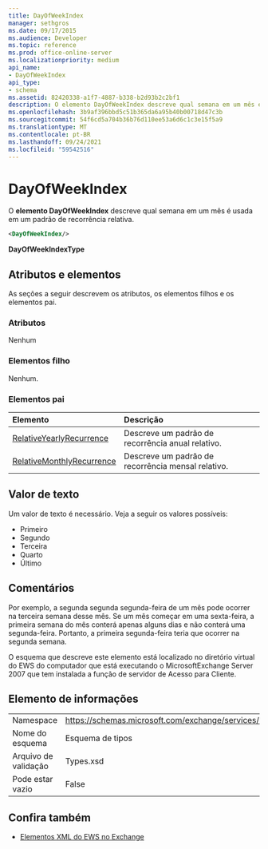 ```yaml
---
title: DayOfWeekIndex
manager: sethgros
ms.date: 09/17/2015
ms.audience: Developer
ms.topic: reference
ms.prod: office-online-server
ms.localizationpriority: medium
api_name:
- DayOfWeekIndex
api_type:
- schema
ms.assetid: 82420338-a1f7-4887-b338-b2d93b2c2bf1
description: O elemento DayOfWeekIndex descreve qual semana em um mês é usada em um padrão de recorrência relativa.
ms.openlocfilehash: 3b9af396bbd5c51b365da6a95b40b00718d47c3b
ms.sourcegitcommit: 54f6cd5a704b36b76d110ee53a6d6c1c3e15f5a9
ms.translationtype: MT
ms.contentlocale: pt-BR
ms.lasthandoff: 09/24/2021
ms.locfileid: "59542516"
---
```

# <a name="dayofweekindex"></a>DayOfWeekIndex

O **elemento DayOfWeekIndex** descreve qual semana em um mês é usada em um padrão de recorrência relativa. 
  
```xml
<DayOfWeekIndex/>
```

**DayOfWeekIndexType**

## <a name="attributes-and-elements"></a>Atributos e elementos

As seções a seguir descrevem os atributos, os elementos filhos e os elementos pai.
  
### <a name="attributes"></a>Atributos

Nenhum
  
### <a name="child-elements"></a>Elementos filho

Nenhum.
  
### <a name="parent-elements"></a>Elementos pai

|**Elemento**|**Descrição**|
|:-----|:-----|
|[RelativeYearlyRecurrence](relativeyearlyrecurrence.md) <br/> |Descreve um padrão de recorrência anual relativo.  <br/> |
|[RelativeMonthlyRecurrence](relativemonthlyrecurrence.md) <br/> |Descreve um padrão de recorrência mensal relativo.  <br/> |
   
## <a name="text-value"></a>Valor de texto

Um valor de texto é necessário. Veja a seguir os valores possíveis:
  
- Primeiro    
- Segundo    
- Terceira    
- Quarto    
- Último
    
## <a name="remarks"></a>Comentários

Por exemplo, a segunda segunda segunda-feira de um mês pode ocorrer na terceira semana desse mês. Se um mês começar em uma sexta-feira, a primeira semana do mês conterá apenas alguns dias e não conterá uma segunda-feira. Portanto, a primeira segunda-feira teria que ocorrer na segunda semana.
  
O esquema que descreve este elemento está localizado no diretório virtual do EWS do computador que está executando o MicrosoftExchange Server 2007 que tem instalada a função de servidor de Acesso para Cliente.
  
## <a name="element-information"></a>Elemento de informações

|||
|:-----|:-----|
|Namespace  <br/> |https://schemas.microsoft.com/exchange/services/2006/types  <br/> |
|Nome do esquema  <br/> |Esquema de tipos  <br/> |
|Arquivo de validação  <br/> |Types.xsd  <br/> |
|Pode estar vazio  <br/> |False  <br/> |
   
## <a name="see-also"></a>Confira também

- [Elementos XML do EWS no Exchange](ews-xml-elements-in-exchange.md)

